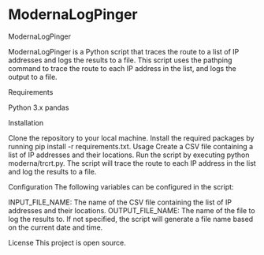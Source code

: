 # ModernaLogPinger

ModernaLogPinger

ModernaLogPinger is a Python script that traces the route to a list of IP addresses and logs the results to a file. This script uses the pathping command to trace the route to each IP address in the list, and logs the output to a file.

Requirements

Python 3.x
pandas


Installation

Clone the repository to your local machine.
Install the required packages by running pip install -r requirements.txt.
Usage
Create a CSV file containing a list of IP addresses and their locations.
Run the script by executing python moderna/trcrt.py.
The script will trace the route to each IP address in the list and log the results to a file.


Configuration
The following variables can be configured in the script:

INPUT_FILE_NAME: The name of the CSV file containing the list of IP addresses and their locations.
OUTPUT_FILE_NAME: The name of the file to log the results to. If not specified, the script will generate a file name based on the current date and time.


License
This project is open source.
